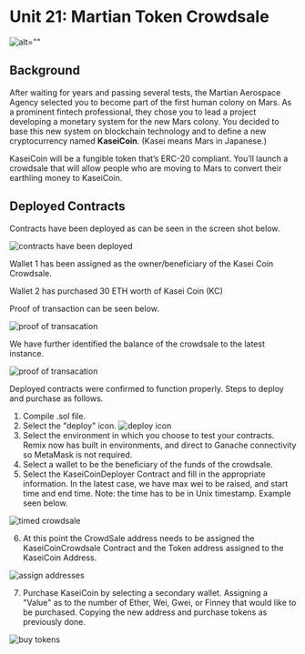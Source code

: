 # Unit 21: Martian Token Crowdsale

![alt=""](Images/application-image.png)

## Background

After waiting for years and passing several tests, the Martian Aerospace Agency selected you to become part of the first human colony on Mars. As a prominent fintech professional, they chose you to lead a project developing a monetary system for the new Mars colony. You decided to base this new system on blockchain technology and to define a new cryptocurrency named **KaseiCoin**. (Kasei means Mars in Japanese.)

KaseiCoin will be a fungible token that’s ERC-20 compliant. You’ll launch a crowdsale that will allow people who are moving to Mars to convert their earthling money to KaseiCoin.

## Deployed Contracts

Contracts have been deployed as can be seen in the screen shot below.

![contracts have been deployed](Images/3_deployed_contracts.png)

Wallet 1 has been assigned as the owner/beneficiary of the Kasei Coin Crowdsale.

Wallet 2 has purchased 30 ETH worth of Kasei Coin (KC)

Proof of transaction can be seen below.

![proof of transacation](Images/wallet_transactions.png)

We have further identified the balance of the crowdsale to the latest instance.

![proof of transacation](Images/crowdsale_balance.png)

Deployed contracts were confirmed to function properly. Steps to deploy and purchase as follows.

1. Compile .sol file.
2. Select the "deploy" icon.
![deploy icon](Images/deploy_icon.png)
3. Select the environment in which you choose to test your contracts. Remix now has built in environments, and direct to Ganache connectivity so MetaMask is not required.
4. Select a wallet to be the beneficiary of the funds of the crowdsale.
5. Select the KaseiCoinDeployer Contract and fill in the appropriate information. In the latest case, we have max wei to be raised, and start time and end time. Note: the time has to be in Unix timestamp. Example seen below.

![timed crowdsale](Images/time_crowdsale.png)

6. At this point the CrowdSale address needs to be assigned the KaseiCoinCrowdsale Contract and the Token address assigned to the KaseiCoin Address.

![assign addresses](Images/assign_address.png)

7. Purchase KaseiCoin by selecting a secondary wallet. Assigning a "Value" as to the number of Ether, Wei, Gwei, or Finney that would like to be purchased. Copying the new address and purchase tokens as previously done.

![buy tokens](Images/buy_tokens.png)

